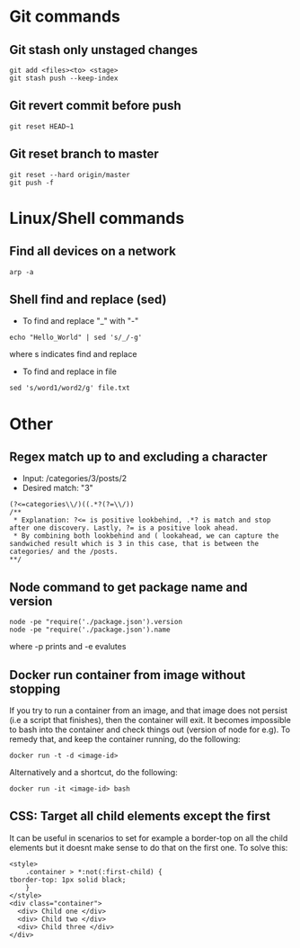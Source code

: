 # Git commands
## Git stash only unstaged changes
```
git add <files><to> <stage>
git stash push --keep-index
```
## Git revert commit before push
```
git reset HEAD~1
```
## Git reset branch to master
```
git reset --hard origin/master
git push -f
```
# Linux/Shell commands
## Find all devices on a network
```
arp -a
```
## Shell find and replace (sed)
- To find and replace "_" with "-"
```
echo "Hello_World" | sed 's/_/-g'
```
where s indicates find and replace
- To find and replace in file
```
sed 's/word1/word2/g' file.txt
```

# Other
## Regex match up to and excluding a character
- Input: /categories/3/posts/2
- Desired match: "3"
```
(?<=categories\\/)((.*?(?=\\/))
/**
 * Explanation: ?<= is positive lookbehind, .*? is match and stop after one discovery. Lastly, ?= is a positive look ahead.
 * By combining both lookbehind and ( lookahead, we can capture the sandwiched result which is 3 in this case, that is between the categories/ and the /posts.
**/
```
## Node command to get package name and version
```
node -pe "require('./package.json').version
node -pe "require('./package.json').name
```
where -p prints and -e evalutes

## Docker run container from image without stopping
If you try to run a container from an image, and that image does not persist (i.e a script that finishes), then the container will exit. It becomes impossible to bash into the container and check things out (version of node for e.g).
To remedy that, and keep the container running, do the following:
```
docker run -t -d <image-id>
```
Alternatively and a shortcut, do the following:
```
docker run -it <image-id> bash
```
## CSS: Target all child elements except the first
It can be useful in scenarios to set for example a border-top on all the child elements but it doesnt make sense to do that on the first one.
To solve this:
```
<style>
    .container > *:not(:first-child) {
tborder-top: 1px solid black;
    }
</style>
<div class="container">
  <div> Child one </div>
  <div> Child two </div>
  <div> Child three </div>
</div>
```

